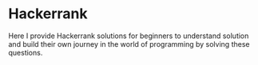 # Hackerrank
Here I provide Hackerrank solutions for beginners to understand solution and build their own journey in the world of programming by solving these questions.
